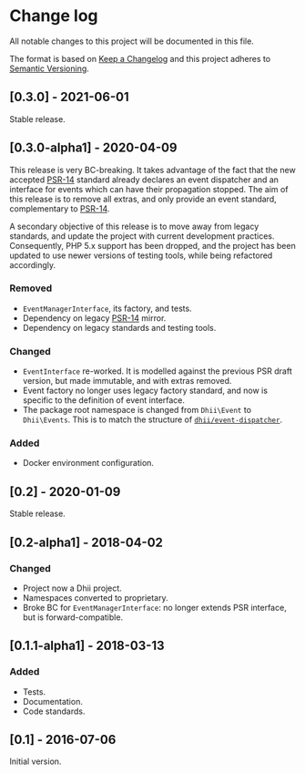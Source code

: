# Change log
All notable changes to this project will be documented in this file.

The format is based on [Keep a Changelog](http://keepachangelog.com/)
and this project adheres to [Semantic Versioning](http://semver.org/).

## [0.3.0] - 2021-06-01
Stable release.

## [0.3.0-alpha1] - 2020-04-09
This release is very BC-breaking. It takes advantage of the fact that the new accepted
[PSR-14][] standard already declares an event dispatcher and an interface for events which
can have their propagation stopped. The aim of this release is to remove all extras,
and only provide an event standard, complementary to [PSR-14][].

A secondary objective of this release is to move away from legacy standards, and update
the project with current development practices. Consequently, PHP 5.x support has been
dropped, and the project has been updated to use newer versions of testing tools,
while being refactored accordingly.

### Removed
- `EventManagerInterface`, its factory, and tests.
- Dependency on legacy [PSR-14][] mirror.
- Dependency on legacy standards and testing tools.

### Changed
- `EventInterface` re-worked. It is modelled against the previous PSR draft version,
but made immutable, and with extras removed.
- Event factory no longer uses legacy factory standard, and now is specific to the
definition of event interface.
- The package root namespace is changed from `Dhii\Event` to `Dhii\Events`. This
is to match the structure of [`dhii/event-dispatcher`][].

### Added
- Docker environment configuration. 

## [0.2] - 2020-01-09
Stable release.

## [0.2-alpha1] - 2018-04-02
### Changed
- Project now a Dhii project.
- Namespaces converted to proprietary.
- Broke BC for `EventManagerInterface`: no longer extends PSR interface, but is forward-compatible.

## [0.1.1-alpha1] - 2018-03-13
### Added
- Tests.
- Documentation.
- Code standards.

## [0.1] - 2016-07-06
Initial version.


[`dhii/event-dispatcher`]: https://github.com/Dhii/event-dispatcher 
[PSR-14]: https://www.php-fig.org/psr/psr-14/
